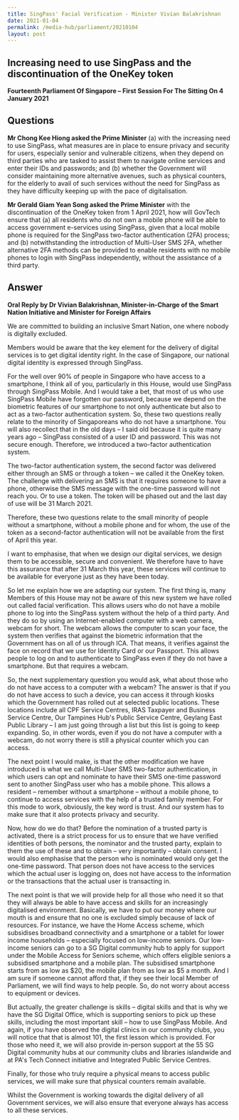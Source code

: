 ```yaml
---
title: SingPass' Facial Verification - Minister Vivian Balakrishnan
date: 2021-01-04
permalink: /media-hub/parliament/20210104
layout: post
---
```

## Increasing need to use SingPass and the discontinuation of the OneKey token

**Fourteenth Parliament Of Singapore – First Session For The Sitting On 4 January 2021**



## Questions

**Mr Chong Kee Hiong asked the Prime Minister** (a) with the increasing need to use SingPass, what measures are in place to ensure privacy and security for users, especially senior and vulnerable citizens, when they depend on third parties who are tasked to assist them to navigate online services and enter their IDs and passwords; and (b) whether the Government will consider maintaining more alternative avenues, such as physical counters, for the elderly to avail of such services without the need for SingPass as they have difficulty keeping up with the pace of digitalisation.



**Mr Gerald Giam Yean Song asked the Prime Minister** with the discontinuation of the OneKey token from 1 April 2021, how will GovTech ensure that (a) all residents who do not own a mobile phone will be able to access government e-services using SingPass, given that a local mobile phone is required for the SingPass two-factor authentication (2FA) process; and (b) notwithstanding the introduction of Multi-User SMS 2FA, whether alternative 2FA methods can be provided to enable residents with no mobile phones to login with SingPass independently, without the assistance of a third party.

## Answer

**Oral Reply by Dr Vivian Balakrishnan, Minister-in-Charge of the Smart Nation Initiative and Minister for Foreign Affairs**

We  are committed to building an inclusive Smart Nation, one where nobody is digitally excluded.

Members would be aware that the key element for the delivery of digital services is to get digital identity right. In the case of Singapore, our national digital identity is expressed through SingPass.

For the well over 90% of people in Singapore who have access to a smartphone, I think all of you, particularly in this House, would use SingPass through SingPass Mobile. And I would take a bet, that most of us who use SingPass Mobile have forgotten our password, because we depend on the biometric features of our smartphone to not only authenticate but also to act as a two-factor authentication system. So, these two questions really relate to the minority of Singaporeans who do not have a smartphone. You will also recollect that in the old days – I said old because it is quite many years ago – SingPass consisted of a user ID and password. This was not secure enough. Therefore, we introduced a two-factor authentication system.

The two-factor authentication system, the second factor was delivered either through an SMS or through a token – we called it the OneKey token. The challenge with delivering an SMS is that it requires someone to have a phone, otherwise the SMS message with the one-time password will not reach you. Or to use a token. The token will be phased out and the last day of use will be 31 March 2021.

Therefore, these two questions relate to the small minority of people without a smartphone, without a mobile phone and for whom, the use of the token as a second-factor authentication will not be available from the first of April this year.

I want to emphasise, that when we design our digital services, we design them to be accessible, secure and convenient. We therefore have to have this assurance that after 31 March this year, these services will continue to be available for everyone just as they have been today.

So let me explain how we are adapting our system. The first thing is, many Members of this House may not be aware of this new system we have rolled out called facial verification. This allows users who do not have a mobile phone to log into the SingPass system without the help of a third party. And they do so by using an Internet-enabled computer with a web camera, webcam for short. The webcam allows the computer to scan your face, the system then verifies that against the biometric information that the Government has on all of us through ICA. That means, it verifies against the face on record that we use for Identity Card or our Passport. This allows people to log on and to authenticate to SingPass even if they do not have a smartphone. But that requires a webcam.

So, the next supplementary question you would ask, what about those who do not have access to a computer with a webcam? The answer is that if you do not have access to such a device, you can access it through kiosks which the Government has rolled out at selected public locations. These locations include all CPF Service Centres, IRAS Taxpayer and Business Service Centre, Our Tampines Hub's Public Service Centre, Geylang East Public Library – I am just going through a list but this list is going to keep expanding. So, in other words, even if you do not have a computer with a webcam, do not worry there is still a physical counter which you can access.

The next point I would make, is that the other modification we have introduced is what we call Multi-User SMS two-factor authentication, in which users can opt and nominate to have their SMS one-time password sent to another SingPass user who has a mobile phone. This allows a resident – remember without a smartphone – without a mobile phone, to continue to access services with the help of a trusted family member. For this mode to work, obviously, the key word is trust. And our system has to make sure that it also protects privacy and security.

Now, how do we do that? Before the nomination of a trusted party is activated, there is a strict process for us to ensure that we have verified identities of both persons, the nominator and the trusted party, explain to them the use of these and to obtain – very importantly – obtain consent. I would also emphasise that the person who is nominated would only get the one-time password. That person does not have access to the services which the actual user is logging on, does not have access to the information or the transactions that the actual user is transacting in.

The next point is that we will provide help for all those who need it so that they will always be able to have access and skills for an increasingly digitalised environment. Basically, we have to put our money where our mouth is and ensure that no one is excluded simply because of lack of resources. For instance, we have the Home Access scheme, which subsidises broadband connectivity and a smartphone or a tablet for lower income households – especially focused on low-income seniors. Our low-income seniors can go to a SG Digital community hub to apply for support under the Mobile Access for Seniors scheme, which offers eligible seniors a subsidised smartphone and a mobile plan. The subsidised smartphone starts from as low as $20, the mobile plan from as low as $5 a month. And I am sure if someone cannot afford that, if they see their local Member of Parliament, we will find ways to help people. So, do not worry about access to equipment or devices.

But actually, the greater challenge is skills – digital skills and that is why we have the SG Digital Office, which is supporting seniors to pick up these skills, including the most important skill – how to use SingPass Mobile. And again, if you have observed the digital clinics in our community clubs, you will notice that that is almost 101, the first lesson which is provided. For those who need it, we will also provide in-person support at the 55 SG Digital community hubs at our community clubs and libraries islandwide and at PA's Tech Connect initiative and Integrated Public Service Centres.

Finally, for those who truly require a physical means to access public services, we will make sure that physical counters remain available.

Whilst the Government is working towards the digital delivery of all Government services, we will also ensure that everyone always has access to all these services.